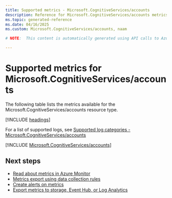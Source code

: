 ```yaml
---
title: Supported metrics - Microsoft.CognitiveServices/accounts
description: Reference for Microsoft.CognitiveServices/accounts metrics in Azure Monitor.
ms.topic: generated-reference
ms.date: 04/16/2025
ms.custom: Microsoft.CognitiveServices/accounts, naam

# NOTE:  This content is automatically generated using API calls to Azure. Any edits made on these files will be overwritten in the next run of the script. 

---
```


  
# Supported metrics for Microsoft.CognitiveServices/accounts
  
The following table lists the metrics available for the Microsoft.CognitiveServices/accounts resource type.  
  
  
[!INCLUDE [headings](~/reusable-content/ce-skilling/azure/includes/azure-monitor/reference/metrics/metrics-headings.md)]  
  
  
  
For a list of supported logs, see [Supported log categories - Microsoft.CognitiveServices/accounts](../supported-logs/microsoft-cognitiveservices-accounts-logs.md)  
  
 

[!INCLUDE [Microsoft.CognitiveServices/accounts](~/reusable-content/ce-skilling/azure/includes/azure-monitor/reference/metrics/microsoft-cognitiveservices-accounts-metrics-include.md)]  



## Next steps

- [Read about metrics in Azure Monitor](/azure/azure-monitor/data-platform)
- [Metrics export using data collection rules](/azure/azure-monitor/essentials/data-collection-metrics)
- [Create alerts on metrics](/azure/azure-monitor/alerts/alerts-overview)
- [Export metrics to storage, Event Hub, or Log Analytics](/azure/azure-monitor/essentials/platform-logs-overview)
